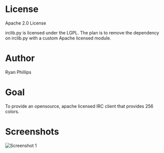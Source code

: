 License
=======

Apache 2.0 License

irclib.py is licensed under the LGPL. The plan is to remove the dependency on
irclib.py with a custom Apache licensed module.

Author
======

Ryan Phillips <ryan at trolocsis.com>

Goal
====

To provide an opensource, apache licensed IRC client that provides 256 colors.

Screenshots
===========

![](http://hera.kimaker.com/~rphillips/tmp/256-color-irc-2.png "Screenshot 1")

